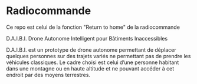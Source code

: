 # Radiocommande
Ce repo est celui de la fonction "Return to home" de la radiocommande


D.A.I.B.I.
Drone Autonome Intelligent pour Bâtiments Inaccessibles

D.A.I.B.I. est un prototype de drone autonome permettant de déplacer quelques personnes sur des trajets variés ne permettant pas de prendre les véhicules classiques.
Le cadre choisi est celui d’une personne habitant dans une montagne ou en haute altitude et ne pouvant accéder à cet endroit par des moyens terrestres. 
